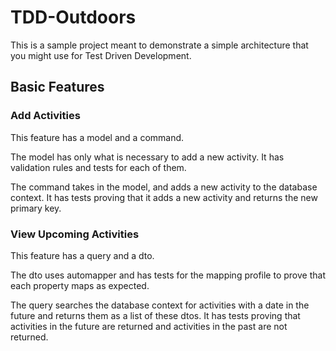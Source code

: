 # TDD-Outdoors

This is a sample project meant to demonstrate a simple architecture that you might use for Test Driven Development.

## Basic Features

### Add Activities

This feature has a model and a command.

The model has only what is necessary to add a new activity.
It has validation rules and tests for each of them.

The command takes in the model, and adds a new activity to the database context. 
It has tests proving that it adds a new activity and returns the new primary key.

### View Upcoming Activities

This feature has a query and a dto.

The dto uses automapper and has tests for the mapping profile to prove that each property maps as expected.

The query searches the database context for activities with a date in the future and returns them as a list of these dtos.
It has tests proving that activities in the future are returned and activities in the past are not returned.
